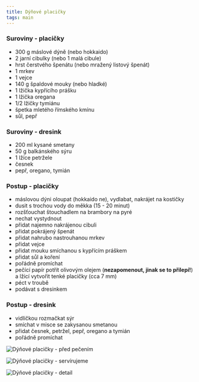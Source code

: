 ```yaml
---
title: Dýňové placičky
tags: main
---
```


### Suroviny - placičky
- 300 g máslové dýně (nebo hokkaido)
- 2 jarní cibulky (nebo 1 malá cibule)
- hrst čerstvého špenátu (nebo mražený listový špenát)
- 1 mrkev
- 1 vejce
- 140 g špaldové mouky (nebo hladké)
- 1 lžička kypřícího prášku
- 1 lžička oregana
- 1/2 lžičky tymiánu
- špetka mletého římského kmínu
- sůl, pepř

### Suroviny - dresink
- 200 ml kysané smetany
- 50 g balkánského sýru
- 1 lžíce petržele
- česnek
- pepř, oregano, tymián

### Postup - placičky
- máslovou dýni oloupat (hokkaido ne), vydlabat, nakrájet na kostičky
- dusit s trochou vody do měkka (15 - 20 minut)
- rozšťouchat štouchadlem na brambory na pyré
- nechat vystydnout
- přidat najemno nakrájenou cibuli
- přidat pokrájený špenát
- přidat nahrubo nastrouhanou mrkev
- přidat vejce
- přidat mouku smíchanou s kypřícím práškem
- přidat sůl a koření
- pořádně promíchat
- pečící papír potřít olivovým olejem (**nezapomenout, jinak se to přilepí!**) a lžicí vytvořit tenké placičky (cca 7 mm)
- péct v troubě
- podávat s dresinkem

### Postup - dresink
- vidličkou rozmačkat sýr
- smíchat v misce se zakysanou smetanou
- přidat česnek, petržel, pepř, oregano a tymián
- pořádně promíchat


![Dýňové placičky - před pečením](/fotky/dynove-placicky-1.jpg)

![Dýňové placičky - servírujeme](/fotky/dynove-placicky-2.jpg)

![Dýňové placičky - detail](/fotky/dynove-placicky-3.jpg)
